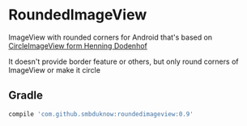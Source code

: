 # RoundedImageView
ImageView with rounded corners for Android that's based on [CircleImageView form Henning Dodenhof](https://github.com/hdodenhof/CircleImageView)

It doesn't provide border feature or others, but only round corners of ImageView or make it circle

## Gradle
```groovy
compile 'com.github.smbduknow:roundedimageview:0.9'
```
